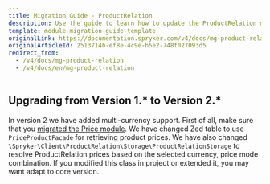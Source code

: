 ```yaml
---
title: Migration Guide - ProductRelation
description: Use the guide to learn how to update the ProductRelation module to a newer version.
template: module-migration-guide-template
originalLink: https://documentation.spryker.com/v4/docs/mg-product-relation
originalArticleId: 2513714b-ef8e-4c9e-b5e2-748f027093d5
redirect_from:
  - /v4/docs/mg-product-relation
  - /v4/docs/en/mg-product-relation
---
```


## Upgrading from Version 1.* to Version 2.*
In version 2 we have added multi-currency support. First of all, make sure that you [migrated the Price module](/docs/scos/dev/module-migration-guides/{{page.version}}/migration-guide-price.html). We have changed Zed table to use `PriceProductFacade` for retrieving product prices. We have also changed `\Spryker\Client\ProductRelation\Storage\ProductRelationStorage` to resolve ProductRelation prices based on the selected currency, price mode combination. If you modified this class in project or extended it, you may want adapt to core version.

<!-- **See also:**
* [Learn more about Products in multi-store environment](https://documentation.spryker.com/v4/docs/product-store-relation-under-the-hood) -->

<!-- Last review date: Nov 23, 2017 by Aurimas Ličkus -->
